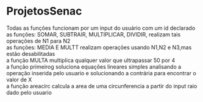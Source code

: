 # ProjetosSenac<br>
 Todas as funções funcionam por um input do usuário com um id declarado
 as funções: SOMAR, SUBTRAIR, MULTIPLICAR, DIVIDIR, realizam tais operações de N1 para N2 <br>
 as funções: MEDIA E MULTT realizam operações usando N1,N2 e N3,mas estão desabilitadas <br>
 a função MULTA multiplica qualquer valor que ultrapassar 50 por 4  <br>
 a função primeirog soluciona equações lineares simples analisando a operação inserida pelo usuario e solucionando a contrária para encontrar o valor de X <br>
 a função areacirc calcula a area de uma circunferencia a partir do input raio dado pelo usuario <br>
